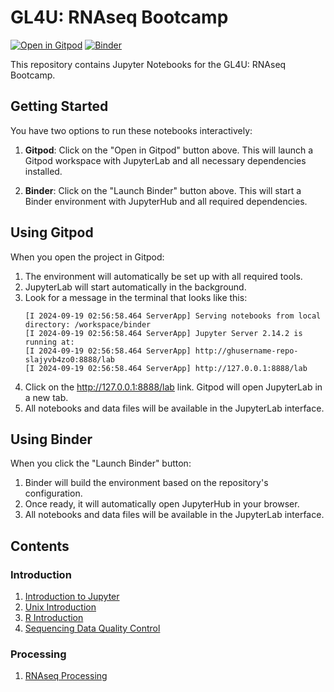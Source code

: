 # GL4U: RNAseq Bootcamp

[![Open in Gitpod](https://gitpod.io/button/open-in-gitpod.svg)](https://gitpod.io/#https://github.com/torres-alexis/jupyter/tree/gl4u-rnaseq-intro)
[![Binder](https://mybinder.org/badge_logo.svg)](https://mybinder.org/v2/gh/torres-alexis/jupyter/gl4u-rnaseq-intro)

This repository contains Jupyter Notebooks for the GL4U: RNAseq Bootcamp.

## Getting Started

You have two options to run these notebooks interactively:

1. **Gitpod**: Click on the "Open in Gitpod" button above. This will launch a Gitpod workspace with JupyterLab and all necessary dependencies installed.

2. **Binder**: Click on the "Launch Binder" button above. This will start a Binder environment with JupyterHub and all required dependencies.

## Using Gitpod

When you open the project in Gitpod:

1. The environment will automatically be set up with all required tools.
2. JupyterLab will start automatically in the background.
3. Look for a message in the terminal that looks like this:
   ```
   [I 2024-09-19 02:56:58.464 ServerApp] Serving notebooks from local directory: /workspace/binder
   [I 2024-09-19 02:56:58.464 ServerApp] Jupyter Server 2.14.2 is running at:
   [I 2024-09-19 02:56:58.464 ServerApp] http://ghusername-repo-slajyvb4zo0:8888/lab
   [I 2024-09-19 02:56:58.464 ServerApp] http://127.0.0.1:8888/lab
   ```
4. Click on the http://127.0.0.1:8888/lab link. Gitpod will open JupyterLab in a new tab.
5. All notebooks and data files will be available in the JupyterLab interface.

## Using Binder

When you click the "Launch Binder" button:

1. Binder will build the environment based on the repository's configuration.
2. Once ready, it will automatically open JupyterHub in your browser.
5. All notebooks and data files will be available in the JupyterLab interface.

## Contents

### Introduction
1. [Introduction to Jupyter](notebooks/intro/01-jupyter-intro.ipynb)
2. [Unix Introduction](notebooks/intro/02-unix-intro.ipynb)
3. [R Introduction](notebooks/intro/03-R-intro.ipynb)
4. [Sequencing Data Quality Control](notebooks/intro/04-sequencing-data-QC.ipynb)

### Processing
1. [RNAseq Processing](notebooks/processing/01-RNAseq_processing.ipynb)